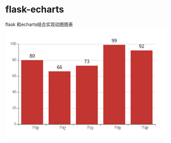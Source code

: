 # flask-echarts
flask 和echarts结合实现动图图表
![image](https://github.com/cxitfarmer/image/blob/master/echarts.PNG)

